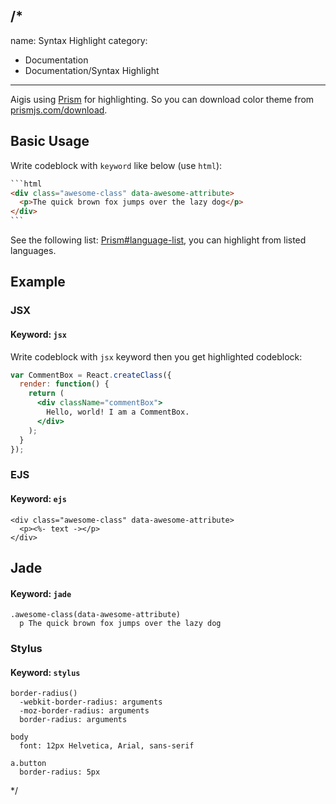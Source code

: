 /*
---
name: Syntax Highlight
category:
  - Documentation
  - Documentation/Syntax Highlight
---

Aigis using [Prism](http://prismjs.com/) for highlighting.
So you can download color theme from [prismjs.com/download](http://prismjs.com/download.html).

## Basic Usage

Write codeblock with `keyword` like below (use `html`):

````html
```html
<div class="awesome-class" data-awesome-attribute>
  <p>The quick brown fox jumps over the lazy dog</p>
</div>
```
````

See the following list: [Prism#language-list](http://prismjs.com/#languages-list), you can highlight from listed languages.

## Example

### JSX

#### Keyword: `jsx`

Write codeblock with `jsx` keyword then you get highlighted codeblock:

```jsx
var CommentBox = React.createClass({
  render: function() {
    return (
      <div className="commentBox">
        Hello, world! I am a CommentBox.
      </div>
    );
  }
});
```

### EJS

#### Keyword: `ejs`

```ejs  
<div class="awesome-class" data-awesome-attribute>
  <p><%- text -></p>
</div>
```  

## Jade

#### Keyword: `jade`

```jade
.awesome-class(data-awesome-attribute)
  p The quick brown fox jumps over the lazy dog
```

### Stylus

#### Keyword: `stylus`

```stylus
border-radius()
  -webkit-border-radius: arguments
  -moz-border-radius: arguments
  border-radius: arguments

body
  font: 12px Helvetica, Arial, sans-serif

a.button
  border-radius: 5px
```

*/
